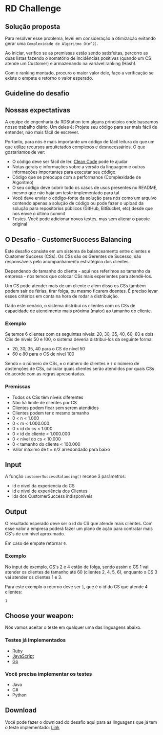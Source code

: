 # RD Challenge

## Solução proposta

Para resolver esse problema, levei em consideração a otimização evitando gerar uma `Complexidade de Algoritmo O(n^2)`.

Ao iniciar, verifico se as premissas estão sendo satisfeitas, percorro as duas listas fazendo o somatório de incidências positivas (quando um CS atende um Customer) e armazenando na variável ranking (Hash).

Com o ranking montado, procuro o maior valor dele, faço a verificação se existe o empate e retorno o valor esperado.

## Guideline do desafio

## Nossas expectativas

A equipe de engenharia da RDStation tem alguns princípios onde baseamos nosso trabalho diário. Um deles é: Projete seu código para ser mais fácil de entender, não mais fácil de escrever.

Portanto, para nós é mais importante um código de fácil leitura do que um que utilize recursos arquitetados complexos e desnecessários.
O que gostariamos de ver:

- O código deve ser fácil de ler. [Clean Code](https://medium.com/rd-shipit/clean-code-23580b4e556c) pode te ajudar
- Notas gerais e informações sobre a versão da linguagem e outras informações importantes para executar seu código.
- Código que se preocupa com a performance (Complexidade de Algoritmo)
- O seu código deve cobrir todo os casos de usos presentes no README, mesmo que não haja um teste implementado para tal.
- Você deve enviar o código-fonte da solução para nós como um arquivo contendo apenas a solução de código ou
  pode fazer o upload da solução para repositórios públicos (GitHub, BitBucket, etc) desde que nos envie o último commit
- Testes. Você pode adicionar novos testes, mas sem alterar o pacote original

## O Desafio - CustomerSuccess Balancing

Este desafio consiste em um sistema de balanceamento entre clientes e Customer Success (CSs). Os CSs são os Gerentes de Sucesso, são responsáveis pelo acompanhamento estratégico dos clientes.

Dependendo do tamanho do cliente - aqui nos referimos ao tamanho da empresa - nós temos que colocar CSs mais experientes para atendê-los.

Um CS pode atender mais de um cliente e além disso os CSs também podem sair de férias, tirar folga, ou mesmo ficarem doentes. É preciso levar esses critérios em conta na hora de rodar a distribuição.

Dado este cenário, o sistema distribui os clientes com os CSs de capacidade de atendimento mais próxima (maior) ao tamanho do cliente.

### Exemplo

Se temos 6 clientes com os seguintes níveis: 20, 30, 35, 40, 60, 80 e dois CSs de níveis 50 e 100, o sistema deveria distribui-los da seguinte forma:

- 20, 30, 35, 40 para o CS de nível 50
- 60 e 80 para o CS de nível 100

Sendo `n` o número de CSs, `m` o número de clientes e `t` o número de abstenções de CSs, calcular quais clientes serão atendidos por quais CSs de acordo com as regras apresentadas.

### Premissas

- Todos os CSs têm níveis diferentes
- Não há limite de clientes por CS
- Clientes podem ficar sem serem atendidos
- Clientes podem ter o mesmo tamanho
- 0 < n < 1.000
- 0 < m < 1.000.000
- 0 < id do cs < 1.000
- 0 < id do cliente < 1.000.000
- 0 < nível do cs < 10.000
- 0 < tamanho do cliente < 100.000
- Valor máximo de t = n/2 arredondado para baixo

## Input

A função `customerSuccessBalancing()` recebe 3 parâmetros:

- id e nivel da experiencia do CS
- id e nivel de experiência dos Clientes
- ids dos CustomerSuccess indisponíveis

## Output

O resultado esperado deve ser o id do CS que atende mais clientes. Com esse valor a empresa poderá fazer um plano de ação para contratar mais CS's de um nível aproximado.

Em caso de empate retornar `0`.

### Exemplo

No input de exemplo, CS's 2 e 4 estão de folga, sendo assim o CS 1 vai atender os clientes de tamanho até 60 (clientes 2, 4, 5, 6), enquanto o CS 3 vai atender os clientes 1 e 3.

Para este exemplo o retorno deve ser `1`, que é o id do CS que atende 4 clientes:

```
1
```

## Choose your weapon:

Nós vamos aceitar o teste em qualquer uma das linguagens abaixo.

### Testes já implementados

- [Ruby](ruby/README.md)
- [JavaScript](javascript/README.md)
- [Go](go/README.md)

### Você precisa implementar os testes

- Java
- C#
- Python

## Download

Você pode fazer o download do desafio aqui para as linguagens que já tem o teste implementado: [Link](./challenge.zip)
